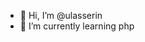 - 👋 Hi, I’m @ulasserin
- 🌱 I’m currently learning php


<!---
ulasserin/ulasserin is a ✨ special ✨ repository because its `README.md` (this file) appears on your GitHub profile.
You can click the Preview link to take a look at your changes.
--->
